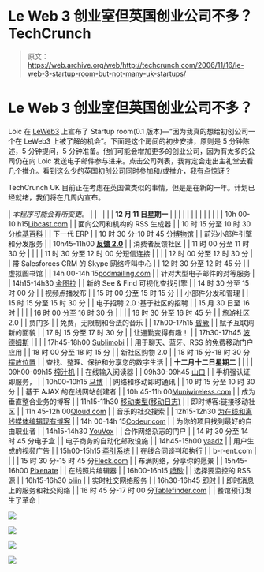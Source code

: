 # Le Web 3 创业室但英国创业公司不多？TechCrunch

> 原文：<https://web.archive.org/web/http://techcrunch.com/2006/11/16/le-web-3-startup-room-but-not-many-uk-startups/>

# Le Web 3 创业室但英国创业公司不多？

Loic 在 [LeWeb3](https://web.archive.org/web/20130627211715/http://www.leweb3.com/) 上宣布了 Startup room(0.1 版本)—“因为我真的想给初创公司一个在 LeWeb3 上被了解的机会”。下面是这个房间的初步安排，原则是 5 分钟陈述，5 分钟提问，5 分钟准备。他们可能会增加更多的创业公司，因为有太多的公司仍在向 Loic 发送电子邮件参与进来。点击公司列表，我肯定会走出主礼堂去看几个推介。看到这么少的英国初创公司同时参加和/或推介，我有点惊讶？

TechCrunch UK 目前正在考虑在英国做类似的事情，但是是在新的一年。计划已经就绪，我们将在几周内宣布。

| *本程序可能会有所变更。* |
|   |  |
| **12 月 11 日星期一** |
|  |  |  |  |
|  |  |
|  |  |
| 10h 00-10 h15[Libcast.com](https://web.archive.org/web/20130627211715/http://www.libcast.com/ "(external link)") |
| 面向公司和机构的 RSS 生成器 |
| 10 时 15 分至 10 时 30 分[维基百科](https://web.archive.org/web/20130627211715/http://wikierp.com/ "(external link)") |
| 下一代 ERP |
| 10 时 30 分-10 时 45 分[博物馆](https://web.archive.org/web/20130627211715/http://www.musestorm.com/ "(external link)") |
| 前沿小部件引擎和分发服务 |
| 10h45-11h00 **[反馈 2.0](https://web.archive.org/web/20130627211715/http://www.feedback20.com/ "(external link)")** |
| 消费者反馈社区 |
| 11 时 00 分至 11 时 30 分 |
|  |
| 11 时 30 分至 12 时 00 分短信连接 |
|  |
| 12 时 00 分至 12 时 30 分 |
| 带 Salesforces CRM 的 Skype 网络呼叫中心 |
| 12 时 30 分至 12 时 45 分 |
| 虚拟图书馆 |
| 14h 00-14h 15[podmailing.com](https://web.archive.org/web/20130627211715/http://www.podmailing.com/ "(external link)") |
| 针对大型电子邮件的对等服务 |
| 14h15-14h30 [金图拉](https://web.archive.org/web/20130627211715/http://www.quintura.com/ "(external link)") |
| 新的 See & Find 可视化查找引擎 |
| 14 时 30 分至 15 时 00 分 |
| 视频点播发布 |
| 15 时 00 分至 15 时 15 分 |
| 小部件分发和管理 |
| 15 时 15 分至 15 时 30 分 |
| 电子招聘 2.0 :基于社区的招聘 |
| 15 月 30 日至 16 时 |
|  |
| 16 时 00 分至 16 时 30 分 |
|  |
| 16 时 30 分至 16 时 45 分 |
| 旅游社区 2.0 |
| 贾门多 |
| 免费，无限制和合法的音乐 |
| 17h00-17h15 [昏厥](https://web.archive.org/web/20130627211715/http://www.swoot.com/ "(external link)") |
| 赋予互联网新的面貌 |
| 17 时 15 分至 17 时 30 分 |
| 让通勤变得有趣！ |
| 17h30-17h45 [波德姆斯](https://web.archive.org/web/20130627211715/http://www.podemus.fr/ "(external link)") |
|  |
| 17h45-18h00 [Sublimobi](https://web.archive.org/web/20130627211715/http://www.loiclemeur.com/english/www.sublimobi.com) |
| 用于聊天、蓝牙、RSS 的免费移动门户应用 |
| 18 时 00 分至 18 时 15 分 |
| 新社区购物 2.0 |
| 18 时 15 分-18 时 30 分[摆放位置](https://web.archive.org/web/20130627211715/http://putplace.com/ "(external link)") |
| 查找、整理、保护和分享您的数字生活 |
| **十二月十二日星期二** |
|  |
| 09h00-09h15 [榨汁机](https://web.archive.org/web/20130627211715/http://www.juicerss.com/ "(external link)") |
| 在线输入阅读器 |
| 09h30-09h45 [山口](https://web.archive.org/web/20130627211715/http://www.kerpass.com/ "(external link)") |
| 手机强认证即服务， |
| 10h00-10h15 [马博](https://web.archive.org/web/20130627211715/http://mabber.com/ "(external link)") |
| 网络和移动即时通讯 |
| 10 时 15 分至 10 时 30 分 |
| 基于 AJAX 的在线网站创建者 |
| 10h 45-11h 00[Muniwireless.com](https://web.archive.org/web/20130627211715/http://www.muniwireless.com/ "(external link)") |
| 成为垂直整合业务的博客 |
| 11h15-11h30 [移动类型(移动日志)](https://web.archive.org/web/20130627211715/http://www.mobitype.com/ "(external link)") |
| 即时博客:链接移动社区 |
| 11h 45-12h 00[Qloud.com](https://web.archive.org/web/20130627211715/http://www.qloud.com/ "(external link)") |
| 音乐的社交搜索 |
| 12h15-12h30 [为在线和离线媒体编辑现有博客](https://web.archive.org/web/20130627211715/http://www.loiclemeur.com/english/index.cgi?P<br%20/>aperblog%E2%80%9D>Paperblog</a></td></tr><tr><td%20colspan= "[click to create page]") |
| 14h 00-14h 15[Codeur.com](https://web.archive.org/web/20130627211715/http://www.codeur.com/ "(external link)") |
| 为你的项目找到最好的自由职业者 |
| 14h15-14h30 [YouVox](https://web.archive.org/web/20130627211715/http://www.youvox.com/ "(external link)") |
| 合作网络杂志的门户 |
| 14 时 30 分至 14 时 45 分电子盒 |
| 电子商务的自动化邮政设施 |
| 14h45-15h00 [yaadz](https://web.archive.org/web/20130627211715/http://www.yaadz.com/ "(external link)") |
| 用户生成的视频广告 |
| 15h00-15h15 [牵引系统](https://web.archive.org/web/20130627211715/http://www.tractis.com/ "(external link)") |
| 在线合同谈判和执行 |
| b-r-ent.com |
|  |
| 15 时 30 分-15 时 45 分[Fleck.com](https://web.archive.org/web/20130627211715/http://fleck.com/ "(external link)") |
| 布满网络，分享你的愿景 |
| 15h45-16h00 [Pixenate](https://web.archive.org/web/20130627211715/http://pxn8.com/ "(external link)") |
| 在线照片编辑器 |
| 16h00-16h15 [喷砂](https://web.archive.org/web/20130627211715/http://www.blastfeed.com/ "(external link)") |
| 选择要监控的 RSS 源 |
| 16h15-16h30 [bliin](https://web.archive.org/web/20130627211715/http://www.bliin.com/ "(external link)") |
| 实时社交网络服务 |
| 16h30-16h45 [即时](https://web.archive.org/web/20130627211715/http://www.iminent.com/ "(external link)") |
| 即时消息上的服务和社交网络 |
| 16 时 45 分-17 时 00 分[Tablefinder.com](https://web.archive.org/web/20130627211715/http://tablefinder.com/ "(external link)") |
| 餐馆预订发生了革命 |

 [](https://web.archive.org/web/20130627211715/http://www.technorati.com/tag/leweb3) 

<map name="google_ad_map_Xbfa4pupp.8wOes6UYwguHJI3r8_"></map>

![](img/4180f31e465e97c8d00145b0dbb360cc.png)

[![](img/2c10ab3fa9be1d775990cf66e8ebca2e.png)](https://web.archive.org/web/20130627211715/http://feeds.loiclemeur.com/%7Ea/loiclemeur?a=Pvyn82)

<map name="google_ad_map_Xbfa4pupp.8wOes6UYwguHJI3r8_"></map>

![](img/4180f31e465e97c8d00145b0dbb360cc.png)

[![](img/2c10ab3fa9be1d775990cf66e8ebca2e.png)](https://web.archive.org/web/20130627211715/http://feeds.loiclemeur.com/%7Ea/loiclemeur?a=Pvyn82)